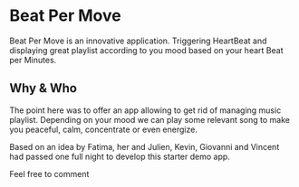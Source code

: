 # Beat Per Move

Beat Per Move is an innovative application. Triggering HeartBeat and displaying great playlist according to you mood based on your heart Beat per Minutes.

## Why & Who

The point here was to offer an app allowing to get rid of managing music playlist. Depending on your mood we can play some relevant song to make you peaceful, calm, concentrate or even energize.

Based on an idea by Fatima, her and Julien, Kevin, Giovanni and Vincent had passed one full night to develop this starter demo app.

Feel free to comment
